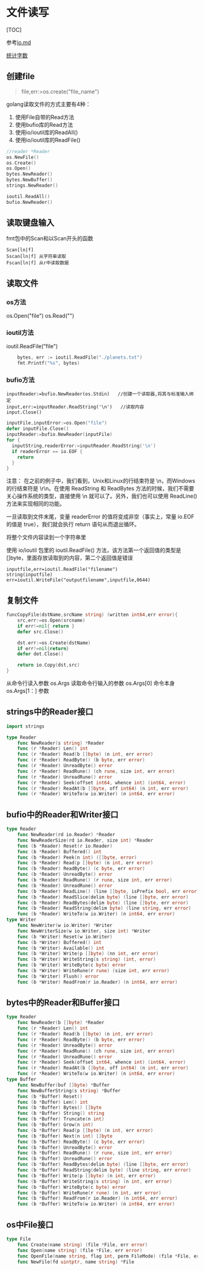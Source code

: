# 文件读写

[TOC]

参考[io.md](./io.md)

[统计字数](./code/word_count.go)

## 创建file
>file,err:=os.create("file_name")

golang读取文件的方式主要有4种：

1. 使用File自带的Read方法
2. 使用bufio库的Read方法
3. 使用io/ioutil库的ReadAll()
4. 使用io/ioutil库的ReadFile()

```go
//reader *Reader
os.NewFile()
os.Create()
os.Open()
bytes.NewReader()
bytes.NewBuffer()
strings.NewReader()
```

```go
ioutil.ReadAll()
bufio.NewReader()
```

## 读取键盘输入
  fmt包中的Scan和以Scan开头的函数

    Scan[ln|f]
    Sscan[ln|f] 从字符串读取
    Fscan[ln|f] 从r中读取数据

## 读取文件

### os方法

os.Open("file")
os.Read("")

### ioutil方法

ioutil.ReadFile("file")

```go
    bytes, err := ioutil.ReadFile("./planets.txt")
    fmt.Printf("%s", bytes)
```

### bufio方法

    inputReader:=bufio.NewReader(os.Stdin)   //创建一个读取器,将其与标准输入绑定
    input,err:=inputReader.ReadString('\n')   //读取内容
    input.Close()

```go
inputFile,inputError:=os.Open("file")
defer inputFile.Close()
inputReader:=bufio.NewReader(inputFile)
for {
  inputString,readerError:=inputReader.ReadString('\n')
  if readerError == io.EOF {
    return
  }
}
```

注意： 在之前的例子中，我们看到，Unix和Linux的行结束符是 \n，而Windows的行结束符是 \r\n。在使用 ReadString 和 ReadBytes 方法的时候，我们不需要关心操作系统的类型，直接使用 \n 就可以了。另外，我们也可以使用 ReadLine() 方法来实现相同的功能。

一旦读取到文件末尾，变量 readerError 的值将变成非空（事实上，常量 io.EOF 的值是 true），我们就会执行 return 语句从而退出循环。

将整个文件内容读到一个字符串里
    
使用 io/ioutil 包里的 ioutil.ReadFile() 方法，该方法第一个返回值的类型是 []byte，里面存放读取到的内容，第二个返回值是错误

    inputfile,err=ioutil.ReadFile("filename")
    string(inputfile)
    err=ioutil.WriteFile("outputfilename",inputfile,0644)

## 复制文件

```go
funcCopyFile(dstName,srcName string) (written int64,err error){
    src,err:=os.Open(srcname)
    if err!=nil{ return }
    defer src.Close()

    dst.err:=os.Create(dstName)
    if err!=nil{return}
    defer det.Close()

    return io.Copy(dst,src)
}
```

从命令行读入参数
os.Args   读取命令行输入的参数
os.Args[0]  命令本身
os.Args[1：] 参数

## strings中的Reader接口
```go
import strings

type Reader
    func NewReader(s string) *Reader
    func (r *Reader) Len() int
    func (r *Reader) Read(b []byte) (n int, err error)
    func (r *Reader) ReadByte() (b byte, err error)
    func (r *Reader) UnreadByte() error
    func (r *Reader) ReadRune() (ch rune, size int, err error)
    func (r *Reader) UnreadRune() error
    func (r *Reader) Seek(offset int64, whence int) (int64, error)
    func (r *Reader) ReadAt(b []byte, off int64) (n int, err error)
    func (r *Reader) WriteTo(w io.Writer) (n int64, err error)
```

## bufio中的Reader和Writer接口

```go
type Reader
    func NewReader(rd io.Reader) *Reader
    func NewReaderSize(rd io.Reader, size int) *Reader
    func (b *Reader) Reset(r io.Reader)
    func (b *Reader) Buffered() int
    func (b *Reader) Peek(n int) ([]byte, error)
    func (b *Reader) Read(p []byte) (n int, err error)
    func (b *Reader) ReadByte() (c byte, err error)
    func (b *Reader) UnreadByte() error
    func (b *Reader) ReadRune() (r rune, size int, err error)
    func (b *Reader) UnreadRune() error
    func (b *Reader) ReadLine() (line []byte, isPrefix bool, err error)
    func (b *Reader) ReadSlice(delim byte) (line []byte, err error)
    func (b *Reader) ReadBytes(delim byte) (line []byte, err error)
    func (b *Reader) ReadString(delim byte) (line string, err error)
    func (b *Reader) WriteTo(w io.Writer) (n int64, err error)
type Writer
    func NewWriter(w io.Writer) *Writer
    func NewWriterSize(w io.Writer, size int) *Writer
    func (b *Writer) Reset(w io.Writer)
    func (b *Writer) Buffered() int
    func (b *Writer) Available() int
    func (b *Writer) Write(p []byte) (nn int, err error)
    func (b *Writer) WriteString(s string) (int, error)
    func (b *Writer) WriteByte(c byte) error
    func (b *Writer) WriteRune(r rune) (size int, err error)
    func (b *Writer) Flush() error
    func (b *Writer) ReadFrom(r io.Reader) (n int64, err error)
```

## bytes中的Reader和Buffer接口

```go
type Reader
    func NewReader(b []byte) *Reader
    func (r *Reader) Len() int
    func (r *Reader) Read(b []byte) (n int, err error)
    func (r *Reader) ReadByte() (b byte, err error)
    func (r *Reader) UnreadByte() error
    func (r *Reader) ReadRune() (ch rune, size int, err error)
    func (r *Reader) UnreadRune() error
    func (r *Reader) Seek(offset int64, whence int) (int64, error)
    func (r *Reader) ReadAt(b []byte, off int64) (n int, err error)
    func (r *Reader) WriteTo(w io.Writer) (n int64, err error)
type Buffer
    func NewBuffer(buf []byte) *Buffer
    func NewBufferString(s string) *Buffer
    func (b *Buffer) Reset()
    func (b *Buffer) Len() int
    func (b *Buffer) Bytes() []byte
    func (b *Buffer) String() string
    func (b *Buffer) Truncate(n int)
    func (b *Buffer) Grow(n int)
    func (b *Buffer) Read(p []byte) (n int, err error)
    func (b *Buffer) Next(n int) []byte
    func (b *Buffer) ReadByte() (c byte, err error)
    func (b *Buffer) UnreadByte() error
    func (b *Buffer) ReadRune() (r rune, size int, err error)
    func (b *Buffer) UnreadRune() error
    func (b *Buffer) ReadBytes(delim byte) (line []byte, err error)
    func (b *Buffer) ReadString(delim byte) (line string, err error)
    func (b *Buffer) Write(p []byte) (n int, err error)
    func (b *Buffer) WriteString(s string) (n int, err error)
    func (b *Buffer) WriteByte(c byte) error
    func (b *Buffer) WriteRune(r rune) (n int, err error)
    func (b *Buffer) ReadFrom(r io.Reader) (n int64, err error)
    func (b *Buffer) WriteTo(w io.Writer) (n int64, err error)
```

## os中File接口

```go
type File
    func Create(name string) (file *File, err error)
    func Open(name string) (file *File, err error)
    func OpenFile(name string, flag int, perm FileMode) (file *File, err error)
    func NewFile(fd uintptr, name string) *File
```
